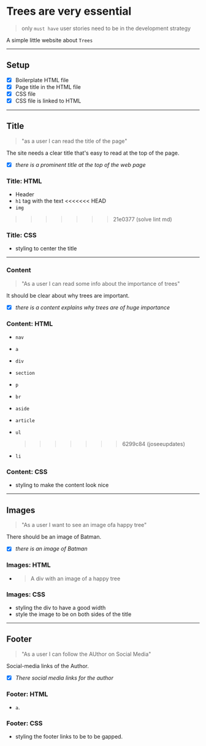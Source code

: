 # Trees are very essential

> only `must have` user stories need to be in the development strategy

A simple little website about `Trees`

---

## Setup

- [x] Boilerplate HTML file
- [x] Page title in the HTML file
- [x] CSS file
- [x] CSS file is linked to HTML

---

## Title

<!-- user story -->

> "as a user I can read the title of the page"

<!-- detailed description -->

The site needs a clear title that's easy to read at the top of the page.

<!-- acceptance criteria -->

- [x] _there is a prominent title at the top of the web page_

<!-- code you think you will need -->

### Title: HTML

- Header
- `h1` tag with the text <<<<<<< HEAD
- `img`

> > > > > > > 21e0377 (solve lint md)

### Title: CSS

- styling to center the title

---

### Content

> "As a user I can read some info about the importance of trees"

It should be clear about why trees are important.

- [x] _there is a content explains why trees are of huge importance_

### Content: HTML

- `nav`
- `a`
- `div`
- `section`
- `p`
- `br`
- `aside`

- `article`
- `ul`
  > > > > > > > 6299c84 (joseeupdates)
- `li`

### Content: CSS

- styling to make the content look nice

---

## Images

> "As a user I want to see an image ofa happy tree"

There should be an image of Batman.

- [x] _there is an image of Batman_

### Images: HTML

- > A div with an image of a happy tree

### Images: CSS

- styling the div to have a good width
- style the image to be on both sides of the title

---

## Footer

> "As a user I can follow the AUthor on Social Media"

Social-media links of the Author.

- [x] _There social media links for the author_

### Footer: HTML

- `a`.

### Footer: CSS

- styling the footer links to be to be gapped.
